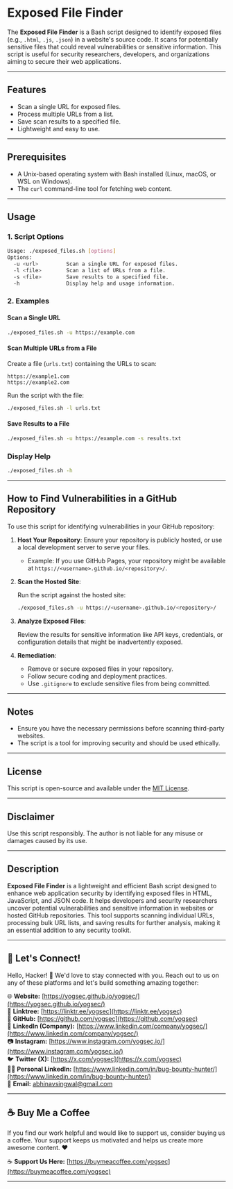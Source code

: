 # Exposed File Finder

The **Exposed File Finder** is a Bash script designed to identify exposed files (e.g., `.html`, `.js`, `.json`) in a website's source code. It scans for potentially sensitive files that could reveal vulnerabilities or sensitive information. This script is useful for security researchers, developers, and organizations aiming to secure their web applications.

---

## Features

- Scan a single URL for exposed files.
- Process multiple URLs from a list.
- Save scan results to a specified file.
- Lightweight and easy to use.

---

## Prerequisites

- A Unix-based operating system with Bash installed (Linux, macOS, or WSL on Windows).
- The `curl` command-line tool for fetching web content.

---

## Usage

### 1. Script Options

```bash
Usage: ./exposed_files.sh [options]
Options:
  -u <url>         Scan a single URL for exposed files.
  -l <file>        Scan a list of URLs from a file.
  -s <file>        Save results to a specified file.
  -h               Display help and usage information.
```

### 2. Examples

#### Scan a Single URL

```bash
./exposed_files.sh -u https://example.com
```

#### Scan Multiple URLs from a File

Create a file (`urls.txt`) containing the URLs to scan:

```
https://example1.com
https://example2.com
```

Run the script with the file:

```bash
./exposed_files.sh -l urls.txt
```

#### Save Results to a File

```bash
./exposed_files.sh -u https://example.com -s results.txt
```

### Display Help

```bash
./exposed_files.sh -h
```

---

## How to Find Vulnerabilities in a GitHub Repository

To use this script for identifying vulnerabilities in your GitHub repository:

1. **Host Your Repository**: Ensure your repository is publicly hosted, or use a local development server to serve your files.

   - Example: If you use GitHub Pages, your repository might be available at `https://<username>.github.io/<repository>/`.

2. **Scan the Hosted Site**:

   Run the script against the hosted site:

   ```bash
   ./exposed_files.sh -u https://<username>.github.io/<repository>/
   ```

3. **Analyze Exposed Files**:

   Review the results for sensitive information like API keys, credentials, or configuration details that might be inadvertently exposed.

4. **Remediation**:

   - Remove or secure exposed files in your repository.
   - Follow secure coding and deployment practices.
   - Use `.gitignore` to exclude sensitive files from being committed.

---

## Notes

- Ensure you have the necessary permissions before scanning third-party websites.
- The script is a tool for improving security and should be used ethically.

---

## License

This script is open-source and available under the [MIT License](LICENSE).

---

## Disclaimer

Use this script responsibly. The author is not liable for any misuse or damages caused by its use.

---

## Description

**Exposed File Finder** is a lightweight and efficient Bash script designed to enhance web application security by identifying exposed files in HTML, JavaScript, and JSON code. It helps developers and security researchers uncover potential vulnerabilities and sensitive information in websites or hosted GitHub repositories. This tool supports scanning individual URLs, processing bulk URL lists, and saving results for further analysis, making it an essential addition to any security toolkit.

---

## 🌟 Let's Connect!

Hello, Hacker! 👋 We'd love to stay connected with you. Reach out to us on any of these platforms and let's build something amazing together:

🌐 **Website:** [https://yogsec.github.io/yogsec/](https://yogsec.github.io/yogsec/)  
📜 **Linktree:** [https://linktr.ee/yogsec](https://linktr.ee/yogsec)  
🔗 **GitHub:** [https://github.com/yogsec](https://github.com/yogsec)  
💼 **LinkedIn (Company):** [https://www.linkedin.com/company/yogsec/](https://www.linkedin.com/company/yogsec/)  
📷 **Instagram:** [https://www.instagram.com/yogsec.io/](https://www.instagram.com/yogsec.io/)  
🐦 **Twitter (X):** [https://x.com/yogsec](https://x.com/yogsec)  
👨‍💼 **Personal LinkedIn:** [https://www.linkedin.com/in/bug-bounty-hunter/](https://www.linkedin.com/in/bug-bounty-hunter/)  
📧 **Email:** abhinavsingwal@gmail.com

---

## ☕ Buy Me a Coffee

If you find our work helpful and would like to support us, consider buying us a coffee. Your support keeps us motivated and helps us create more awesome content. ❤️

☕ **Support Us Here:** [https://buymeacoffee.com/yogsec](https://buymeacoffee.com/yogsec)

---

